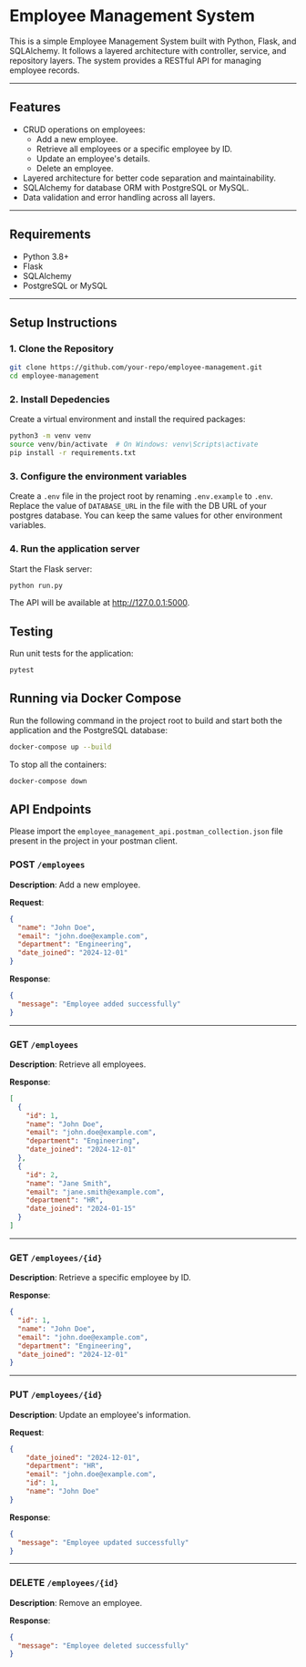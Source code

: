 # Employee Management System

This is a simple Employee Management System built with Python, Flask, and SQLAlchemy. It follows a layered architecture with controller, service, and repository layers. The system provides a RESTful API for managing employee records.

---

## Features

- CRUD operations on employees:
  - Add a new employee.
  - Retrieve all employees or a specific employee by ID.
  - Update an employee's details.
  - Delete an employee.
- Layered architecture for better code separation and maintainability.
- SQLAlchemy for database ORM with PostgreSQL or MySQL.
- Data validation and error handling across all layers.

---

## Requirements

- Python 3.8+
- Flask
- SQLAlchemy
- PostgreSQL or MySQL

---

## Setup Instructions

### 1. Clone the Repository
```bash
git clone https://github.com/your-repo/employee-management.git
cd employee-management
```

### 2. Install Depedencies
Create a virtual environment and install the required packages:
```bash
python3 -m venv venv
source venv/bin/activate  # On Windows: venv\Scripts\activate
pip install -r requirements.txt
```

### 3. Configure the environment variables
Create a `.env` file in the project root by renaming `.env.example` to `.env`. Replace the value of `DATABASE_URL` in the file with the DB URL of your postgres database. You can keep the same values for other environment variables.

### 4. Run the application server
Start the Flask server:
```bash
python run.py
```

The API will be available at http://127.0.0.1:5000.


## Testing
Run unit tests for the application:
```bash
pytest
```

## Running via Docker Compose
Run the following command in the project root to build and start both the application and the PostgreSQL database:
```bash
docker-compose up --build
```

To stop all the containers:
```bash
docker-compose down
```


## API Endpoints

Please import the `employee_management_api.postman_collection.json` file present in the project in your postman client.

### POST `/employees`
**Description**: Add a new employee.

**Request**:
```json
{
  "name": "John Doe",
  "email": "john.doe@example.com",
  "department": "Engineering",
  "date_joined": "2024-12-01"
}
```

**Response**:
```json
{
  "message": "Employee added successfully"
}
```

---

### GET `/employees`
**Description**: Retrieve all employees.

**Response**:
```json
[
  {
    "id": 1,
    "name": "John Doe",
    "email": "john.doe@example.com",
    "department": "Engineering",
    "date_joined": "2024-12-01"
  },
  {
    "id": 2,
    "name": "Jane Smith",
    "email": "jane.smith@example.com",
    "department": "HR",
    "date_joined": "2024-01-15"
  }
]
```

---

### GET `/employees/{id}`
**Description**: Retrieve a specific employee by ID.

**Response**:
```json
{
  "id": 1,
  "name": "John Doe",
  "email": "john.doe@example.com",
  "department": "Engineering",
  "date_joined": "2024-12-01"
}
```

---

### PUT `/employees/{id}`
**Description**: Update an employee's information.

**Request**:
```json
{
    "date_joined": "2024-12-01",
    "department": "HR",
    "email": "john.doe@example.com",
    "id": 1,
    "name": "John Doe"
}
```

**Response**:
```json
{
  "message": "Employee updated successfully"
}
```

---

### DELETE `/employees/{id}`
**Description**: Remove an employee.

**Response**:
```json
{
  "message": "Employee deleted successfully"
}
```
